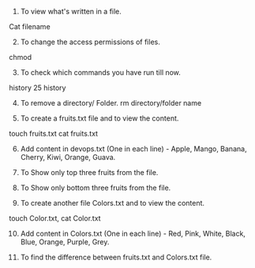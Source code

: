 1. To view what's written in a file.

Cat filename

2. To change the access permissions of files.

chmod 

3. To check which commands you have run till now.

history 25
history 

4. To remove a directory/ Folder.
 rm directory/folder name

5. To create a fruits.txt file and to view the content.

touch fruits.txt
cat fruits.txt

6. Add content in devops.txt (One in each line) - Apple, Mango, Banana, Cherry, Kiwi, Orange, Guava.


7. To Show only top three fruits from the file.


8. To Show only bottom three fruits from the file.


9. To create another file Colors.txt and to view the content.

touch Color.txt, cat Color.txt

10. Add content in Colors.txt (One in each line) - Red, Pink, White, Black, Blue, Orange, Purple, Grey.


11. To find the difference between fruits.txt and Colors.txt file.